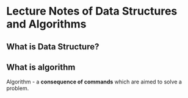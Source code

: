 # Lecture Notes of Data Structures and Algorithms

## What is Data Structure?

## What is algorithm
Algorithm - a **consequence of commands** which are aimed to solve a problem.
